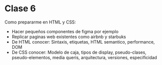 # Clase 6

Como prepararme en HTML y CSS:

- Hacer pequeños componentes de figma por ejemplo
- Replicar paginas web existentes como airbnb y starbuks
- De HTML conocer: Sintaxis, etiquetas, HTML semantico, performance, DOM
- De CSS conocer: Modelo de caja, tipos de display, pseudo-clases, pseudo-elementos, media queris, arquitectura, versiones, especificidad
